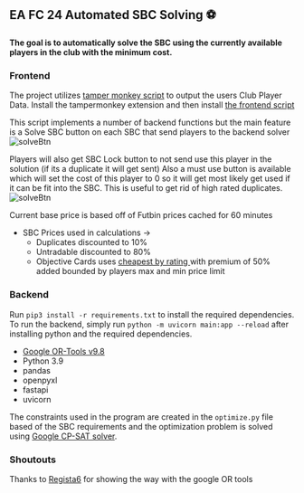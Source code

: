 ## EA FC 24 Automated SBC Solving ⚽

#### The goal is to automatically solve the SBC using the currently available players in the club with the minimum cost.

### Frontend
The project utilizes [tamper monkey script](https://www.tampermonkey.net/) to output the users Club Player Data.
Install the tampermonkey extension and then install [the frontend script](https://github.com/ThomasSteere/AI-SBC/raw/main/tampermonkey-ai-sbc.user.js)

This script implements a number of backend functions but the main feature is a Solve SBC button on each SBC that send players to the backend solver
![solveBtn](https://github.com/ThomasSteere/AI-SBC/blob/main/pictures/solveBtn.jpg?raw=true)

Players will also get SBC Lock button to not send use this player in the solution (if its a duplicate it will get sent)
Also a must use button is available which will set the cost of this player to 0 so it will get most likely get used if it can be fit into the SBC.
This is useful to get rid of high rated duplicates.
![solveBtn](https://github.com/ThomasSteere/AI-SBC/blob/main/pictures/Player.jpg?raw=true)

Current base price is based off of Futbin prices cached for 60 minutes
- SBC Prices used in calculations ->
	- Duplicates discounted to 10%
	- Untradable discounted to 80%
	- Objective Cards uses [cheapest by rating ](https://www.futbin.com/home-tab/cheapest-by-rating) with premium of 50% added bounded by players max and min price limit

### Backend

Run `pip3 install -r requirements.txt` to install the required dependencies.
To run the backend, simply run `python -m uvicorn main:app --reload` after installing python and the required dependencies.
- [Google OR-Tools v9.8](https://github.com/google/or-tools)
- Python 3.9
- pandas
- openpyxl
- fastapi
- uvicorn

The constraints used in the program are created in the `optimize.py` file based of the SBC requirements and the optimization problem is solved using [Google CP-SAT solver](https://developers.google.com/optimization/cp/cp_solver).

### Shoutouts
Thanks to [Regista6](https://github.com/Regista6) for showing the way with the google OR tools
